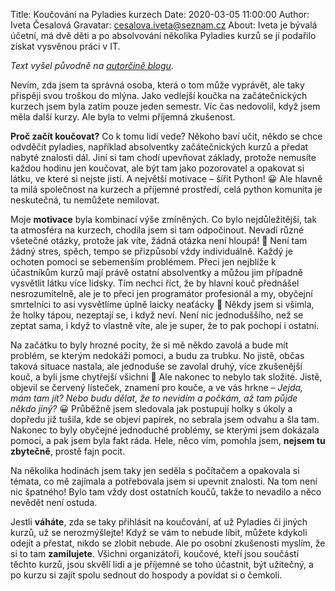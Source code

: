 Title: Koučování na Pyladies kurzech
Date: 2020-03-05 11:00:00
Author: Iveta Česalová
Gravatar: cesalova.iveta@seznam.cz
About: Iveta je bývalá účetní, má dvě děti a po absolvování několika Pyladies kurzů se jí podařilo získat vysvěnou práci v IT.

*Text vyšel původně na [autorčině blogu](https://ivet1987.wz.cz/2020/03/koucovani-na-pyladies-kurzech/).*

Nevím, zda jsem ta správná osoba, která o tom může vyprávět, ale taky přispěji svou troškou do mlýna. 
Jako vedlejší koučka na začátečnických kurzech jsem byla zatím pouze jeden semestr. 
Víc čas nedovolil, když jsem měla další kurzy. Ale byla to velmi příjemná zkušenost.

**Proč začít koučovat?** Co k tomu lidi vede? Někoho baví učit, někdo se chce odvděčit pyladies, 
například absolventky začátečnických kurzů a předat nabyté znalosti dál. Jiní si tam chodí upevňovat základy, 
protože nemusíte každou hodinu jen koučovat, ale být tam jako pozorovatel a opakovat si látku, ve které si nejste jistí. 
A největší motivace – šířit Python! 😀 Ale hlavně ta milá společnost na kurzech a příjemné prostředí, 
celá python komunita je neskutečná, tu nemůžete nemilovat.

Moje **motivace** byla kombinací výše zmíněných. Co bylo nejdůležitější, tak ta atmosféra na kurzech, 
chodila jsem si tam odpočinout. Nevadí různé všetečné otázky, protože jak víte, žádná otázka není hloupá! 🙂 
Není tam žádný stres, spěch, tempo se přizpůsobí vždy individuálně. Každý je ochoten pomoci se sebemenším problémem. 
Přeci jen nejblíže k účastníkům kurzů mají právě ostatní absolventky a můžou jim případně vysvětlit látku více lidsky. 
Tím nechci říct, že by hlavní kouč přednášel nesrozumitelně, ale je to přeci jen programátor profesionál a my, 
obyčejní smrtelníci to asi vysvětlíme úplně laicky neaťácky 🙂 Někdy jsem si všimla, že holky tápou, nezeptají se, 
i když neví. Není nic jednoduššího, než se zeptat sama, i když to vlastně víte, ale je super, že to pak pochopí i ostatní.

Na začátku to byly hrozné pocity, že si mě někdo zavolá a bude mít problém, se kterým nedokáži pomoci, 
a budu za trubku. No jistě, občas taková situace nastala, ale jednoduše se zavolal druhý, více zkušenější kouč, 
a byli jsme chytřejší všichni 🙂 Ale nakonec to nebylo tak složité. Jistě, objevil se červený lísteček, znamení pro kouče, 
a ve vás hrkne – *Jejda, mám tam jít? Nebo budu dělat, že to nevidím a počkám, až tam půjde někdo jiný?* 😀 
Průběžně jsem sledovala jak postupují holky s úkoly a dopředu již tušila, kde se objeví papírek, 
no sebrala jsem odvahu a šla tam. Nakonec to byly obyčejné jednoduché problémy, se kterými jsem dokázala pomoci, 
a pak jsem byla fakt ráda. Hele, něco vím, pomohla jsem, **nejsem tu zbytečně**, prostě fajn pocit.

Na několika hodinách jsem taky jen seděla s počítačem a opakovala si témata, co mě zajímala a potřebovala jsem si upevnit 
znalosti. Na tom není nic špatného! Bylo tam vždy dost ostatních koučů, takže to nevadilo a něco nevědět není ostuda.

Jestli **váháte**, zda se taky přihlásit na koučování, ať už Pyladies či jiných kurzů, už se nerozmýšlejte! Když se vám to 
nebude líbit, můžete kdykoli odejít a přestat, nikdo se zlobit nebude. Ale po osobní zkušenosti myslím, že si to tam 
**zamilujete**. Všichni organizátoři, koučové, kteří jsou součástí těchto kurzů, jsou skvělí lidi a je příjemné se toho 
účastnit, být užitečný, a po kurzu si zajít spolu sednout do hospody a povídat si o čemkoli.
